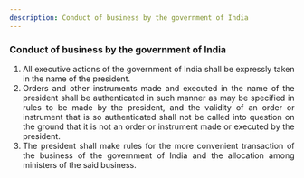 ```yaml
---
description: Conduct of business by the government of India
---
```


### Conduct of business by the government of India

1. <div style="text-align: justify"> All executive actions of the government of India shall be expressly taken in the name of the president.
2. <div style="text-align: justify"> Orders and other instruments made and executed in the name of the president shall be authenticated in such manner as may be specified in rules to be made by the president, and the validity of an order or instrument that is so authenticated shall not be called into question on the ground that it is not an order or instrument made or executed by the president.
3. <div style="text-align: justify"> The president shall make rules for the more convenient transaction of the business of the government of India and the allocation among ministers of the said business.
